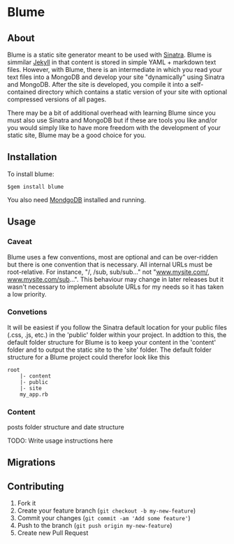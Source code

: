 # Blume

## About

Blume is a static site generator meant to be used with [Sinatra](http://www.sinatrarb.com/). Blume is simmilar [Jekyll](http://jekyllrb.com/) in that content is stored in simple YAML + markdown text files. However, with Blume, there is an intermediate in which you read your text files into a MongoDB and develop your site "dynamically" using Sinatra and MongoDB. After the site is developed, you compile it into a self-contained directory which contains a static version of your site with optional compressed versions of all pages.

There may be a bit of additional overhead with learning Blume since you must also use Sinatra and MongoDB but if these are tools you like and/or you would simply like to have more freedom with the development of your static site, Blume may be a good choice for you.

## Installation

To install blume:

    $gem install blume
    
You also need [MondgoDB](http://docs.mongodb.org/manual/) installed and running.

## Usage

### Caveat

Blume uses a few conventions, most are optional and can be over-ridden but there is one convention that is necessary. All internal URLs must be root-relative. For instance, "/, /sub, sub/sub..." not "www.mysite.com/, www.mysite.com/sub...". This behaviour may change in later releases but it wasn't necessary to implement absolute URLs for my needs so it has taken a low priority.

### Convetions

It will be easiest if you follow the Sinatra default location for your public files (.css, .js, etc.) in the 'public' folder within your project. In addtion to this, the default folder structure for Blume is to keep your content in the 'content' folder and to output the static site to the 'site' folder. The default folder structure for a Blume project could therefor look like this

```
root
    |- content
    |- public
    |- site
    my_app.rb    
```

### Content



posts folder structure and date structure

TODO: Write usage instructions here

## Migrations



## Contributing

1. Fork it
2. Create your feature branch (`git checkout -b my-new-feature`)
3. Commit your changes (`git commit -am 'Add some feature'`)
4. Push to the branch (`git push origin my-new-feature`)
5. Create new Pull Request
